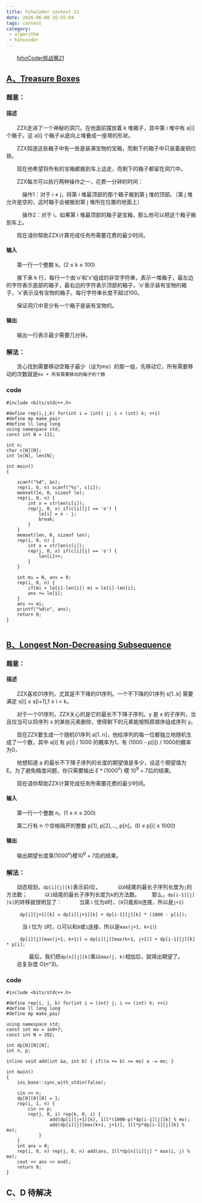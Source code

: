 ```yaml
---
title: hihoCoder contest 21
date: 2016-06-08 16:55:04
tags: contest
category:
 - algorithm
 - hihocoder
---
```


　　[hihoCoder挑战赛21](http://hihocoder.com/contest/challenge21) 

<!-- more -->

## [A、Treasure Boxes](http://hihocoder.com/problemset/problem/1313)
### 题意：
#### 描述
　　ZZX走进了一个神秘的洞穴。在他面前摆放着 k 堆箱子，其中第 i 堆中有 a[i] 个箱子，这 a[i] 个箱子从底向上堆叠成一座塔的形状。

　　ZZX知道这些箱子中有一些是装满宝物的宝箱，而剩下的箱子中只装着废铜烂铁。

　　现在他希望将所有的宝箱都搬到车上运走，而剩下的箱子都留在洞穴中。

　　ZZX每次可以执行两种操作之一，花费一分钟的时间：

　　　操作1：对于 i ≠ j，将第 i 堆最顶部的那个箱子搬到第 j 堆的顶部。（第 j 堆允许是空的，这时箱子会被搬到第 j 堆所在位置的地面上）

　　　操作2：对于 i，如果第 i 堆最顶部的箱子是宝箱，那么他可以把这个箱子搬到车上。

　　现在请你帮助ZZX计算完成任务所需要花费的最少时间。

#### 输入
　　第一行一个整数 k。(2 ≤ k ≤ 100)

　　接下来 k 行，每行一个由'o'和'x'组成的非空字符串，表示一堆箱子，最左边的字符表示底部的箱子，最右边的字符表示顶部的箱子，'o'表示装有宝物的箱子，'x'表示没有宝物的箱子。每行字符串长度不超过100。

　　保证洞穴中至少有一个箱子是装有宝物的。

#### 输出
　　输出一行表示最少需要几分钟。

### 解法：
　　贪心找到需要移动空箱子最少（设为ms）的那一组，先移动它，所有需要移动的次数就是` ms + 所有需要移动的箱子的个数 `

### code

```
#include <bits/stdc++.h>

#define rep(i,j,k) for(int i = (int) j; i < (int) k; ++i)
#define mp make_pair
#define ll long long
using namespace std;
const int N = 111;

int n;
char c[N][N];
int le[N], len[N];

int main()
{

    scanf("%d", &n);
    rep(i, 0, n) scanf("%s", c[i]);
    memset(le, 0, sizeof le);
    rep(i, 0, n) {
        int x = strlen(c[i]);
        rep(j, 0, x) if(c[i][j] == 'o') {
            le[i] = x - j;
            break;
        }
    }
    memset(len, 0, sizeof len);
    rep(i, 0, n) {
        int x = strlen(c[i]);
        rep(j, 0, x) if(c[i][j] == 'o') {
            len[i]++;
        }
    }

    int mi = N, ans = 0;
    rep(i, 0, n) {
        if(mi > le[i]-len[i]) mi = le[i]-len[i];
        ans += le[i];
    }
    ans += mi;
    printf("%d\n", ans);
    return 0;
}


```


## [B、Longest Non-Decreasing Subsequence](http://hihocoder.com/problemset/problem/1314)
### 题意：
#### 描述
<script type="text/javascript"
   src="https://cdn.mathjax.org/mathjax/latest/MathJax.js">
</script>
　　ZZX喜欢01序列，尤其是不下降的01序列。一个不下降的01序列 s[1..k] 需要满足 s[i] ≤ s[i+1],1 ≤ i < k。

　　对于一个01序列，ZZX关心的是它的最长不下降子序列。y 是 x 的子序列，当且仅当可以将序列 x 的某些元素删除，使得剩下的元素能按照原顺序组成序列 y。

　　现在ZZX要生成一个随机01序列 a[1..n]，他给序列的每一位都独立地随机生成了一个数，其中 a[i] 有 p[i] / 1000 的概率为1，有 (1000 - p[i]) / 1000的概率为0，

　　他想知道 a 的最长不下降子序列的长度的期望值是多少，设这个期望值为 E。为了避免精度问题，你只需要输出 $E * (1000^{n})$ 模 $10^9+7$后的结果。

　　现在请你帮助ZZX计算完成任务所需要花费的最少时间。

#### 输入
　　第一行一个整数 n。(1 ≤ n ≤ 200)

　　第二行有 n 个空格隔开的整数 p[1], p[2],..., p[n]。(0 ≤ p[i] ≤ 1000)

#### 输出
　　输出期望长度乘($1000^{n}$)模${10^{9}+7}$后的结果。

### 解法：
　　动态规划，`dp[i][j][k]`表示前i位，
　　　以`0`结尾的最长子序列长度为`j`的方法数；
　　　以`1`结尾的最长子序列长度为`k`的方法数。
　　那么，`dp[i-1][j][k]`的转移就很明显了：
　　　当第 i 位为`0`时，（`0`只能和`0`连接，所以是`j+1`）
```
　　　dp[i][j+1][k] = dp[i][j+1][k] + dp[i-1][j][k] * (1000 - p[i]);
```
　　　当 i 位为 `1`时，(`1`可以和`0`或`1`连接，所以是`max(j+1, k+1)`)
```
　　　dp[i][j][max(j+1, k+1)] = dp[i][j][max(k+1, j+1)] + dp[i-1][j][k] * p[i];
```
　　
　　最后，我们把`dp[n][j][k]`乘以`max(j, k)`相加后，就得出期望了。
　　总复杂度 O(n^3)。

### code

```
#include <bits/stdc++.h>

#define rep(i, j, k) for(int i = (int) j; i <= (int) k; ++i)
#define ll long long
#define mp make_pair

using namespace std;
const int mo = 1e9+7;
const int N = 202;

int dp[N][N][N];
int n, p;

inline void add(int &a, int b) { if((a += b) >= mo) a -= mo; }

int main()
{
    ios_base::sync_with_stdio(false);

    cin >> n;
    dp[0][0][0] = 1;
    rep(i, 1, n) {
        cin >> p;
        rep(j, 0, i) rep(k, 0, i) {
                add(dp[i][j+1][k], 1ll*(1000-p)*dp[i-1][j][k] % mo);
                add(dp[i][j][max(k+1, j+1)], 1ll*p*dp[i-1][j][k] % mo);
            }
    }
    int ans = 0;
    rep(i, 0, n) rep(j, 0, n) add(ans, 1ll*dp[n][i][j] * max(i, j) % mo);
    cout << ans << endl;
    return 0;
}

```

## C、D 待解决